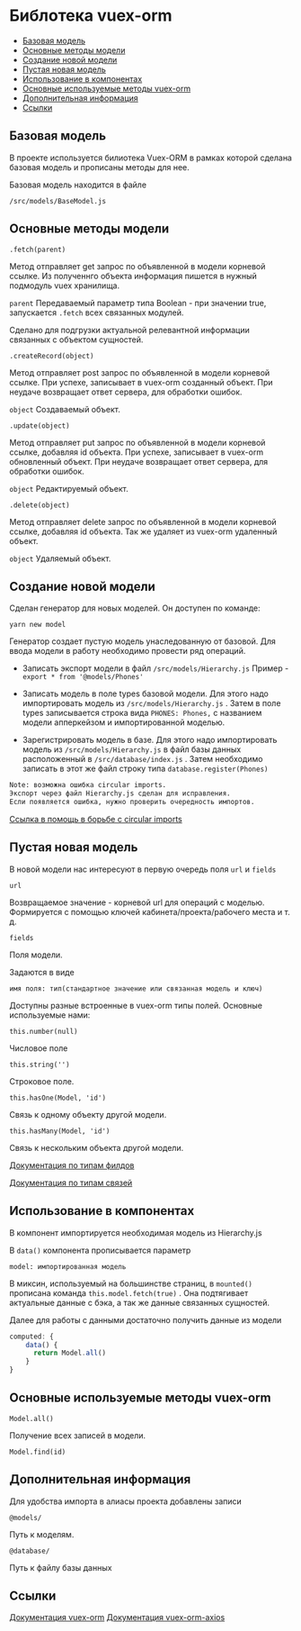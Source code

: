 # Библотека vuex-orm

- [Базовая модель](#базовая-модель)
- [Основные методы модели](#основные-методы-модели)
- [Создание новой модели](#создание-новой-модели)
- [Пустая новая модель](#пустая-новая-модель)
- [Использование в компонентах](#использование-в-компонентах)
- [Основные используемые методы vuex-orm](#основные-используемые-методы-vuex-orm)
- [Дополнительная информация](#дополнительная-информация)
- [Ссылки](#ссылки)

## Базовая модель

В проекте используется билиотека Vuex-ORM в рамках которой сделана базовая модель и прописаны методы для нее.

Базовая модель находится в файле

`/src/models/BaseModel.js`

## Основные методы модели

`.fetch(parent)`

Метод отправляет get запрос по объявленной в модели корневой ссылке. Из полученнго объекта информация пишется в нужный подмодуль vuex хранилища.

`parent` Передаваемый параметр типа Boolean - при значении true, запускается `.fetch` всех связанных модулей.

Сделано для подгрузки актуальной релевантной информации связанных с объектом сущностей.

`.createRecord(object)`

Метод отправляет post запрос по объявленной в модели корневой ссылке. При успехе, записывает в vuex-orm созданный объект. При неудаче возвращает ответ сервера, для обработки ошибок.

`object` Создаваемый объект.

`.update(object)`

Метод отправляет put запрос по объявленной в модели корневой ссылке, добавляя id объекта. При успехе, записывает в vuex-orm обновленный объект. При неудаче возвращает ответ сервера, для обработки ошибок.

`object` Редактируемый объект.

`.delete(object)`

Метод отправляет delete запрос по объявленной в модели корневой ссылке, добавляя id объекта. Так же удаляет из vuex-orm удаленный объект.

`object` Удаляемый объект.

## Создание новой модели

Сделан генератор для новых моделей. Он доступен по команде:

`yarn new model`

Генератор создает пустую модель унаследованную от базовой. Для ввода модели в работу необходимо провести ряд операций.

- Записать экспорт модели в файл `/src/models/Hierarchy.js` Пример - `export * from '@models/Phones'`

- Записать модель в поле types базовой модели. Для этого надо импортировать модель из `/src/models/Hierarchy.js` . Затем в поле types записывается строка вида `PHONES: Phones,` с названием модели апперкейзом и импортированной моделью.

- Зарегистрировать модель в базе. Для этого надо импортировать модель из `/src/models/Hierarchy.js` в файл базы данных расположенный в `/src/database/index.js` . Затем необходимо записать в этот же файл строку типа `database.register(Phones)`

```bash
Note: возможна ошибка circular imports.
Экспорт через файл Hierarchy.js сделан для исправления.
Если появляется ошибка, нужно проверить очередность импортов.
```

[Ссылка в помощь в борьбе с circular imports](https://vuex-orm.org/guide/model/single-table-inheritance.html#notes-on-circular-imports)

## Пустая новая модель

В новой модели нас интересуют в первую очередь поля `url` и `fields`

`url`

Возвращаемое значение - корневой url для операций с моделью. Формируется с помощью ключей кабинета/проекта/рабочего места и т. д.

`fields`

Поля модели.

Задаются в виде

`имя поля: тип(стандартное значение или связанная модель и ключ)`

Доступны разные встроенные в vuex-orm типы полей. Основные используемые нами:

`this.number(null)`

Числовое поле

`this.string('')`

Строковое поле.

`this.hasOne(Model, 'id')`

Связь к одному объекту другой модели.

`this.hasMany(Model, 'id')`

Связь к нескольким объекта другой модели.

[Документация по типам филдов](https://vuex-orm.org/guide/model/defining-models.html#fields)

[Документация по типам связей](https://vuex-orm.org/guide/model/relationships.html#customizing-the-pivot-attribute-name)

## Использование в компонентах

В компонент импортируется необходимая модель из Hierarchy.js

В `data()` компонента прописывается параметр

`model: импортированная модель`

В миксин, используемый на большинстве страниц, в `mounted()` прописана команда `this.model.fetch(true)` . Она подтягивает актуальные данные с бэка, а так же данные связанных сущностей.

Далее для работы с данными достаточно получить данные из модели

```js
computed: {
    data() {
      return Model.all()
    }
}
```

## Основные используемые методы vuex-orm

`Model.all()`

Получение всех записей в модели.

`Model.find(id)`

## Дополнительная информация

Для удобства импорта в алиасы проекта добавлены записи

`@models/`

Путь к моделям.

`@database/`

Путь к файлу базы данных

## Ссылки

[Документация vuex-orm](https://vuex-orm.org/) [Документация vuex-orm-axios](https://vuex-orm.github.io/plugin-axios/)
